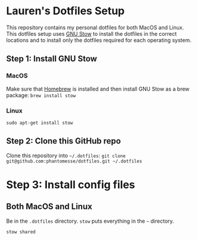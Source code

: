 # Lauren's Dotfiles Setup

This repository contains my personal dotfiles for both MacOS and Linux. This
dotfiles setup uses [GNU Stow](https://www.gnu.org/software/stow/) to install
the dotfiles in the correct locations and to install only the dotfiles required
for each operating system.

## Step 1: Install GNU Stow

### MacOS

Make sure that [Homebrew](https://brew.sh/) is installed and then install GNU
Stow as a brew package: `brew install stow`

### Linux

`sudo apt-get install stow`

## Step 2: Clone this GitHub repo

Clone this repository into `~/.dotfiles`:
`git clone git@github.com:phantomesse/dotfiles.git ~/.dotfiles`

# Step 3: Install config files

## Both MacOS and Linux
Be in the `.dotfiles` directory. `stow` puts everything in the `~` directory.

`stow shared`

